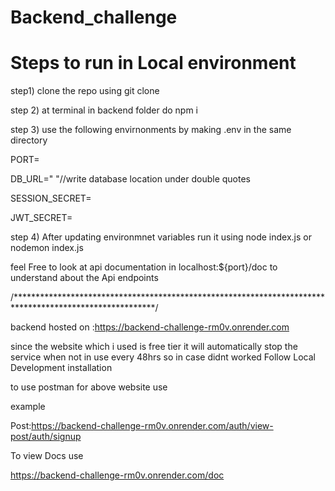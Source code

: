 # Backend_challenge

# Steps to run in Local environment
step1) clone the repo using git clone 

step 2) at terminal in  backend folder  do npm i 

step 3) use the following envirnonments by making .env in the same directory 

PORT=

DB_URL="  "//write database location under double quotes

SESSION_SECRET=

JWT_SECRET=

step 4) After updating environmnet variables run it using node index.js or nodemon index.js 

feel Free to look at api documentation in localhost:${port}/doc to understand about the Api endpoints 

/********************************************************************************************************/


backend hosted on :https://backend-challenge-rm0v.onrender.com

since the website which i used is free tier it will automatically stop the service when not in use every 48hrs so in case didnt worked Follow  Local Development installation  

to use postman for above website use 

example

Post:https://backend-challenge-rm0v.onrender.com/auth/view-post/auth/signup

To view Docs use 

https://backend-challenge-rm0v.onrender.com/doc
